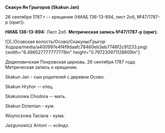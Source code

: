 **Скакун Ян Грыгоров (Skakun Jan)**

26 сентября 1787 г -- крещение (НИАБ 136-13-894, лист 2об, №47/1787-р
(ориг)).

**НИАБ 136-13-894:** Лист 2об. **Метрическая запись №47/1787-р (ориг).**

![](./Осовская волость/Осово/Скакуны/Грыгор Ходора/media/a400997e4f4f9daafc78460eb3eb7748f2c91233.png){width="6.496527777777778in"
height="0.797230971128609in"}

Дедиловичская Покровская церковь. 26 сентября 1787 года. Метрическая
запись о крещении.

Skakun Jan - сын родителей с деревни Осово.

Skakun Hryhor -- отец.

Skakunowa Chodora -- мать.

Skakun Dziemian - кум.

Woyniczowa Taciana - кума.

Jazgunowicz Antoni -- ксёндз.
